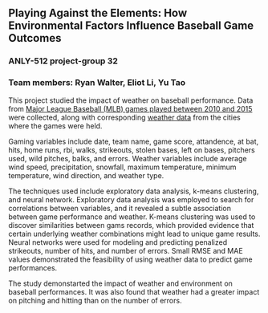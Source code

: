 
## Playing Against the Elements: How Environmental Factors Influence Baseball Game Outcomes

### ANLY-512 project-group 32
### Team members: Ryan Walter, Eliot Li, Yu Tao

This project studied the impact of weather on baseball performance. Data from [Major League Baseball (MLB) games played between 2010 and 2015](https://www.retrosheet.org/) were collected, along with corresponding [weather data](https://www.ncei.noaa.gov/) from the cities where the games were held.

Gaming variables include date, team name, game score, attandence, at bat, hits, home runs, rbi, walks, strikeouts, stolen bases, left on bases, pitchers used, wild pitches, balks, and errors.
Weather variables include average wind speed, precipitation, snowfall, maximum temperature, minimum temperature, wind direction, and weather type.

The techniques used include exploratory data analysis, k-means clustering, and neural network. Exploratory data analysis was employed to search for correlations between variables, and it revealed a subtle association between game performance and weather. K-means clustering was used to discover similarities between gams records, which provided evidence that  certain underlying weather combinations might lead to unique game results. Neural networks were used for modeling and predicting penalized strikeouts, number of hits, and number of errors. Small RMSE and MAE values demonstrated the feasibility of using weather data to predict game performances.

The study demonstarted the impact of weather and environment on baseball performances. It was also found that weather had a greater impact on pitching and hitting than on the number of errors.




